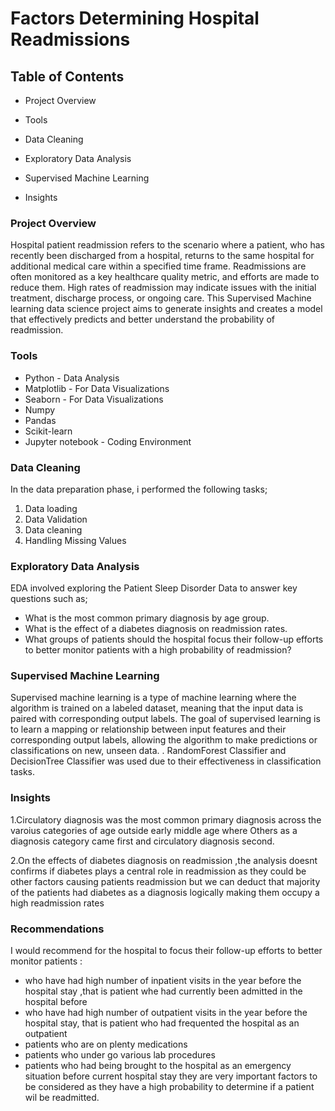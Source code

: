 # Factors Determining Hospital Readmissions

## Table of Contents
  - Project Overview

  - Tools

  - Data Cleaning
    
  - Exploratory Data Analysis

  - Supervised Machine Learning

  - Insights

### Project Overview
Hospital patient readmission refers to the scenario where a patient, who has recently been discharged from a hospital, returns to the same hospital for additional medical care within a specified time frame. Readmissions are often monitored as a key healthcare quality metric, and efforts are made to reduce them. High rates of readmission may indicate issues with the initial treatment, discharge process, or ongoing care. 
This Supervised Machine learning data science project aims to generate insights and creates a model that effectively predicts and better understand the probability of readmission.

### Tools
 - Python - Data Analysis
 - Matplotlib - For Data Visualizations
 - Seaborn - For Data Visualizations
 - Numpy
 - Pandas
 - Scikit-learn
 - Jupyter notebook - Coding Environment 

### Data Cleaning
In the data preparation phase, i performed the following tasks;

1. Data loading
2. Data Validation
3. Data cleaning
4. Handling Missing Values

### Exploratory Data Analysis
EDA involved exploring the Patient Sleep Disorder Data to answer key questions such as;

 - What is the most common primary diagnosis by age group.
 - What is the effect of a diabetes diagnosis on readmission rates.
 - What groups of patients should the hospital focus their follow-up efforts to better monitor patients with a high probability of readmission?
 
### Supervised Machine Learning
Supervised machine learning is a type of machine learning where the algorithm is trained on a labeled dataset, meaning that the input data is paired with corresponding output labels. The goal of supervised learning is to learn a mapping or relationship between input features and their corresponding output labels, allowing the algorithm to make predictions or classifications on new, unseen data. .  RandomForest Classifier and DecisionTree Classifier was used due to their effectiveness in classification tasks.

### Insights
1.Circulatory diagnosis was the most common primary diagnosis across the varoius categories of age outside early middle age where Others as a diagnosis category came first and circulatory diagnosis second.

2.On the effects of diabetes diagnosis on readmission ,the analysis doesnt confirms if diabetes plays a central role in readmission as they could be other factors causing patients readmission but we can deduct that majority of the patients had diabetes as a diagnosis logically making them occupy a high readmission rates

### Recommendations
I would recommend for the hospital to focus their follow-up efforts to better monitor patients :

 - who have had high number of inpatient visits in the year before the hospital stay ,that is patient whe had currently been admitted in the hospital before
 - who have had high number of outpatient visits in the year before the hospital stay, that is patient who had frequented the hospital as an outpatient
 - patients who are on plenty medications
 - patients who under go various lab procedures
 - patients who had being brought to the hospital as an emergency situation before current hospital stay
they are very important factors to be considered as they have a high probability to determine if a patient wil be readmitted.

​

